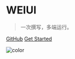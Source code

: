 # **WEIUI**

> 一次撰写，多端运行。

[GitHub](https://github.com/kuaifan/weiui)
[Get Started](#框架介绍)

![color](#f8f8f8)
